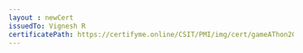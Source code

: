 ```yaml
--- 
layout : newCert 
issuedTo: Vignesh R 
certificatePath: https://certifyme.online/CSIT/PMI/img/cert/gameAThon2021/VigneshR_0552d.png
--- 
```

